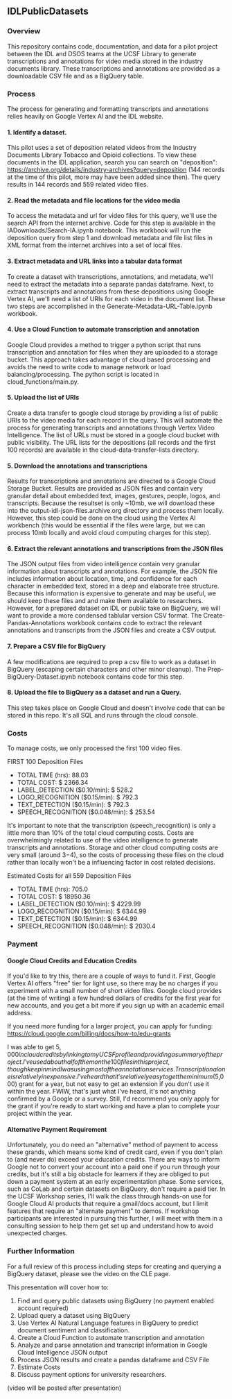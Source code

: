 ## IDLPublicDatasets

### Overview

This repository contains code, documentation, and data for a pilot project between the IDL and DSOS teams at the UCSF Library to generate transcriptions and annotations for video media stored in the industry documents library. These transcriptions and annotations are provided as a downloadable CSV file and as a BigQuery table.

### Process

The process for generating and formatting transcripts and annotations relies heavily on Google Vertex AI and the IDL website.

#### 1. Identify a dataset.

This pilot uses a set of deposition related videos from the Industry Documents Library Tobacco and Opioid collections. To view these documents in the IDL application, search you can search on "deposition": https://archive.org/details/industry-archives?query=deposition (144 records at the time of this pilot, more may have been added since then). The query results in 144 records and 559 related video files. 

#### 2. Read the metadata and file locations for the video media

To access the metadata and url for video files for this query, we'll use the search API from the internet archive. Code for this step is available in the IADownloads/Search-IA.ipynb notebook. This workbook will run the deposition query from step 1 and download metadata and file list files in XML format from the internet archives into a set of local files.

#### 3. Extract metadata and URL links into a tabular data format

To create a dataset with transcriptions, annotations, and metadata, we'll need to extract the metadata into a separate pandas dataframe. Next, to extract transcripts and annotations from these depositions using Google Vertex AI, we'll need a list of URIs for each video in the document list. These two steps are accomplished in the Generate-Metadata-URL-Table.ipynb workbook.

#### 4. Use a Cloud Function to automate transcription and annotation

Google Cloud provides a method to trigger a python script that runs transcription and annotation for files when they are uploaded to a storage bucket. This approach takes advantage of cloud based processing and avoids the need to write code to manage network or load balancing/processing. The python script is located in cloud_functions/main.py. 

#### 5. Upload the list of URIs 

Create a data transfer to google cloud storage by providing a list of public URIs to the video media for each record in the query. This will automate the process for generating transcripts and annotations through Vertex Video Intelligence. The list of URLs must be stored in a google cloud bucket with public visibility. The URL lists for the depositions (all records and the first 100 records) are available in the cloud-data-transfer-lists directory. 

#### 5. Download the annotations and transcriptions

Results for transcriptions and annotations are directed to a Google Cloud Storage Bucket. Results are provided as JSON files and contain very granular detail about embedded text, images, gestures, people, logos, and transcripts. Because the resultset is only ~10mb, we will download these into the output-idl-json-files.archive.org directory and process them locally. However, this step could be done on the cloud using the Vertex AI workbench (this would be essential if the files were large, but we can process 10mb locally and avoid cloud computing charges for this step). 

#### 6. Extract the relevant annotations and transcriptions from the JSON files

The JSON output files from video intelligence contain very granular information about transcripts and annotations. For example, the JSON file includes information about location, time, and confidence for each character in embedded text, stored in a deep and elaborate tree structure. Because this information is expensive to generate and may be useful, we should keep these files and and make them available to researchers. However, for a prepared dataset on IDL or public take on BigQuery, we will want to provide a more condensed tablular version CSV format. The Create-Pandas-Annotations workbook contains code to extract the relevant annotations and transcripts from the JSON files and create a CSV output.

#### 7. Prepare a CSV file for BigQuery

A few modifications are required to prep a csv file to work as a dataset in BigQuery (escaping certain characters and other minor cleanup). The Prep-BigQuery-Dataset.ipynb notebook contains code for this step.

#### 8. Upload the file to BigQuery as a dataset and run a Query.

This step takes place on Google Cloud and doesn't involve code that can be stored in this repo. It's all SQL and runs through the cloud console.

### Costs

To manage costs, we only processed the first 100 video files. 

FIRST 100 Deposition Files
* TOTAL TIME (hrs):  88.03
* TOTAL COST: $ 2366.34
* LABEL_DETECTION ($0.10/min): $ 528.2
* LOGO_RECOGNITION ($0.15/min): $ 792.3
* TEXT_DETECTION ($0.15/min): $ 792.3
* SPEECH_RECOGNITION ($0.048/min): $ 253.54

It's important to note that the transcription (speech_recognition) is only a little more than 10% of the total cloud computing costs.
Costs are overwhelmingly related to use of the video intelligence to generate transcripts and annotations. Storage and other cloud computing costs are very small (around $3-$4), so the costs of processing these files on the cloud rather than locally won't be a influencing factor in cost related decisions. 

Estimated Costs for all 559 Deposition Files
* TOTAL TIME (hrs):  705.0
* TOTAL COST: $ 18950.36
* LABEL_DETECTION ($0.10/min): $ 4229.99
* LOGO_RECOGNITION ($0.15/min): $ 6344.99
* TEXT_DETECTION ($0.15/min): $ 6344.99
* SPEECH_RECOGNITION ($0.048/min): $ 2030.4

### Payment

#### Google Cloud Credits and Education Credits

If you'd like to try this, there are a couple of ways to fund it. First, Google Vertex AI offers "free" tier for light use, so there may be no charges if you experiment with a small number of short video files. Google cloud provides (at the time of writing) a few hundred dollars of credits for the first year for new accounts, and you get a bit more if you sign up with an academic email address. 

If you need more funding for a larger project, you can apply for funding: https://cloud.google.com/billing/docs/how-to/edu-grants

I was able to get $5,000 in cloud credits by linking to my UCSF profile and providing a summary of the project. I've used about half of them on the 100 files in this project, though keep in mind I was using most of the annotation services. Transcription alone is relatively inexpensive. I've heard that it's relatively easy to get the minimum ($5,000) grant for a year, but not easy to get an extension if you don't use it within the year. FWIW, that's just what I've heard, it's not anything confirmed by a Google or a survey. Still, I'd recommend you only apply for the grant if you're ready to start working and have a plan to complete your project within the year. 

#### Alternative Payment Requirement

Unfortunately, you do need an "alternative" method of payment to access these grands, which means some kind of credit card, even if you don't plan to (and never do) exceed your education credits. There are ways to inform Google not to convert your account into a paid one if you run through your credits, but it's still a big obstacle for learners if they are obliged to put down a payment system at an early experimentation phase. Some services, such as CoLab and certain datasets on BigQuery, don't require a paid tier. In the UCSF Workshop series, I'll walk the class through hands-on use for Google Cloud AI products that require a gmail/docs account, but I limit features that require an "alternate payment" to demos. If workshop participants are interested in pursuing this further, I will meet with them in a consulting session to help them get set up and understand how to avoid unexpected charges.

### Further Information

For a full review of this process including steps for creating and querying a BigQuery dataset, please see the video on the CLE page.

This presentation will cover how to:

1. Find and query public datasets using BigQuery (no payment enabled account required)
2. Upload query a dataset using BigQuery
3. Use Vertex AI Natural Language features in BigQuery to predict document sentiment and classification.
4. Create a Cloud Function to automate transcription and annotation
5. Analyze and parse annotation and transcript information in Google Cloud Intelligence JSON output
6. Process JSON results and create a pandas dataframe and CSV File
7. Estimate Costs
8. Discuss payment options for university researchers. 

(video will be posted after presentation)


